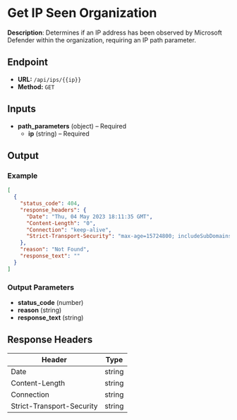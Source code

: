 # Get IP Seen Organization

**Description**: Determines if an IP address has been observed by Microsoft Defender within the organization, requiring an IP path parameter.

## Endpoint

- **URL:** `/api/ips/{{ip}}`
- **Method:** `GET`
## Inputs

- **path_parameters** (object) – Required
  - **ip** (string) – Required
## Output

### Example

```json
[
  {
    "status_code": 404,
    "response_headers": {
      "Date": "Thu, 04 May 2023 18:11:35 GMT",
      "Content-Length": "0",
      "Connection": "keep-alive",
      "Strict-Transport-Security": "max-age=15724800; includeSubDomains"
    },
    "reason": "Not Found",
    "response_text": ""
  }
]
```
### Output Parameters

- **status_code** (number)
- **reason** (string)
- **response_text** (string)
## Response Headers

| Header | Type |
|--------|------|
| Date | string |
| Content-Length | string |
| Connection | string |
| Strict-Transport-Security | string |